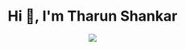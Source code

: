 <h1 align="center">Hi 👋, I'm Tharun Shankar</h1>

<div align=center>
        <img src="https://readme-typing-svg.herokuapp.com?&font=IBM+Plex+Sans&color=abcdef&size=32&center=true&vCenter=true&width=600&height=50&lines=Welcome+to+My+Github+Profile!!+%F0%9F%91%8B;Computer+Science+Student;Data+Science+Enthusiast"/>
    </div>
